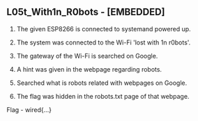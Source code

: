 ## L05t_With1n_R0bots - [EMBEDDED]

1. The given ESP8266 is connected to systemand powered up.

2. The system was connected to the Wi-Fi 'lost with 1n r0bots'.

3. The gateway of the Wi-Fi is searched on Google.

4. A hint was given in the webpage regarding robots.

5. Searched what is robots related with webpages on Google.

6. The flag was hidden in the robots.txt page of that webpage.

Flag - wired{...}
